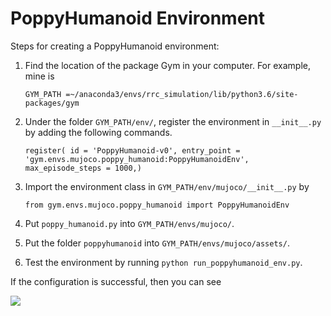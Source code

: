# PoppyHumanoid Environment

Steps for creating a PoppyHumanoid environment:

1. Find the location of the package Gym in your computer. For example, mine is 

   `GYM_PATH =~/anaconda3/envs/rrc_simulation/lib/python3.6/site-packages/gym `

2. Under the folder `GYM_PATH/env/`, register the environment in `__init__.py` by adding the following commands.

   `register(
       id = 'PoppyHumanoid-v0',
       entry_point = 'gym.envs.mujoco.poppy_humanoid:PoppyHumanoidEnv',
       max_episode_steps = 1000,)`
       
3. Import the environment class in `GYM_PATH/env/mujoco/__init__.py` by

   `from gym.envs.mujoco.poppy_humanoid import PoppyHumanoidEnv`

4. Put `poppy_humanoid.py` into `GYM_PATH/envs/mujoco/`.

5. Put the folder `poppyhumanoid` into `GYM_PATH/envs/mujoco/assets/`.

6. Test the environment by running `python run_poppyhumanoid_env.py`.



If the configuration is successful, then you can see

![](./PoppyHumanoid_stand_env_test.gif)
